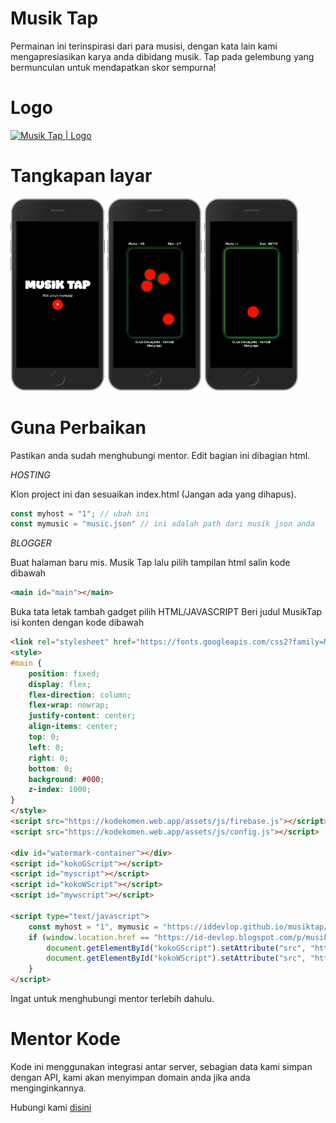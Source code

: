 # Musik Tap
Permainan ini terinspirasi dari para musisi, dengan kata lain kami mengapresiasikan karya anda dibidang musik. Tap pada gelembung yang bermunculan untuk mendapatkan skor sempurna!

# Logo
[<img title="Musik Tap | Logo" alt="Musik Tap | Logo" width="128px" src="https://kodekomen.web.app/assets/game/musiktap/favicon.ico">](https://kodekomen.web.app/assets/game/musiktap/favicon.ico)

# Tangkapan layar
[<img title="Musik Tap | SS" alt="Musik Tap | SS" width="30%" src="https://raw.githubusercontent.com/iddevlop/musiktap/refs/heads/main/ss/ss_001.png">](https://raw.githubusercontent.com/iddevlop/musiktap/refs/heads/main/ss/ss_001.png) 
[<img title="Musik Tap | SS" alt="Musik Tap | SS" width="30%" src="https://raw.githubusercontent.com/iddevlop/musiktap/refs/heads/main/ss/ss_002.png">](https://raw.githubusercontent.com/iddevlop/musiktap/refs/heads/main/ss/ss_002.png) 
[<img title="Musik Tap | SS" alt="Musik Tap | SS" width="30%" src="https://raw.githubusercontent.com/iddevlop/musiktap/refs/heads/main/ss/ss_003.png">](https://raw.githubusercontent.com/iddevlop/musiktap/refs/heads/main/ss/ss_003.png)

# Guna Perbaikan
Pastikan anda sudah menghubungi mentor. Edit bagian ini dibagian html.

*HOSTING*

Klon project ini dan sesuaikan index.html (Jangan ada yang dihapus).

``` js
const myhost = "1"; // ubah ini
const mymusic = "music.json" // ini adalah path dari musik json anda
```

*BLOGGER*

Buat halaman baru mis. Musik Tap lalu pilih tampilan html salin kode dibawah
``` html
<main id="main"></main>
```

Buka tata letak tambah gadget pilih HTML/JAVASCRIPT Beri judul MusikTap isi konten dengan kode dibawah
``` html
<link rel="stylesheet" href="https://fonts.googleapis.com/css2?family=Material+Symbols+Outlined:opsz,wght,FILL,GRAD@48,400,0,0&family=Material+Symbols+Rounded:opsz,wght,FILL,GRAD@48,400,1,0" />
<style>
#main {
    position: fixed;
    display: flex;
    flex-direction: column;
    flex-wrap: nowrap;
    justify-content: center;
    align-items: center;
    top: 0;
    left: 0;
    right: 0;
    bottom: 0;
    background: #000;
    z-index: 1000;
}
</style>
<script src="https://kodekomen.web.app/assets/js/firebase.js"></script>
<script src="https://kodekomen.web.app/assets/js/config.js"></script>

<div id="watermark-container"></div>
<script id="kokoGScript"></script>
<script id="myscript"></script>
<script id="kokoWScript"></script>
<script id="mywscript"></script>

<script type="text/javascript">
    const myhost = "1", mymusic = "https://iddevlop.github.io/musiktap/music.json"; // ubah ini
    if (window.location.href == "https://id-devlop.blogspot.com/p/musik-tap.html") { // Ini untuk deteksi kemungkinan jika url sama dengan halaman
        document.getElementById("kokoGScript").setAttribute("src", "https://kodekomen.web.app/assets/game/musiktap/script.js"); // Maka ini skrip yang di panggil
        document.getElementById("kokoWScript").setAttribute("src", "https://kodekomen.web.app/assets/js/watermark.js");
    }
</script>
```
Ingat untuk menghubungi mentor terlebih dahulu.

# Mentor Kode
Kode ini menggunakan integrasi antar server, sebagian data kami simpan dengan API, kami akan menyimpan domain anda jika anda menginginkannya.

Hubungi kami [disini](https://wa.me/6285772757932)
